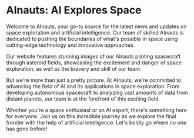 <!--font:Poppins-->

# AInauts: AI Explores Space

Welcome to AInauts, your go-to source for the latest news and updates on space exploration and artificial intelligence. Our team of skilled AInauts is dedicated to pushing the boundaries of what's possible in space using cutting-edge technology and innovative approaches.

Our website features stunning images of our AInauts piloting spacecraft through asteroid fields, showcasing the excitement and danger of space exploration, as well as the bravery and skill of our team.

But we're more than just a pretty picture. At AInauts, we're committed to advancing the field of AI and its applications in space exploration. From developing autonomous spacecraft to analyzing vast amounts of data from distant planets, our team is at the forefront of this exciting field.

Whether you're a space enthusiast or an AI expert, there's something here for everyone. Join us on this incredible journey as we explore the final frontier with the help of artificial intelligence. Let's boldly go where no one has gone before!

<!--

Write me markdown content of website with wallpaper:

"A team of AInauts piloting a spacecraft through an asteroid field, with explosions and debris flying all around them."

The header of the page should not be copy of the text but rather a real content of the website which is using this wallpaper.


---


# AInauts - Exploring the Final Frontier

Welcome to AInauts, your one-stop destination for all things related to space exploration and artificial intelligence. Our team of skilled AInauts is dedicated to pushing the boundaries of what's possible in space, using cutting-edge technology and innovative approaches.

As you explore our website, you'll see stunning images of our AInauts piloting spacecraft through asteroid fields, with explosions and debris flying all around them. These images capture the excitement and danger of space exploration, and showcase the bravery and skill of our team.

But we're more than just a pretty picture. At AInauts, we're committed to advancing the field of AI and its applications in space exploration. From developing autonomous spacecraft to analyzing vast amounts of data from distant planets, our team is at the forefront of this exciting field.

So join us on this incredible journey as we explore the final frontier. Whether you're a space enthusiast or an AI expert, there's something here for everyone. Let's boldly go where no one has gone before!


---


Heading is too long, rewrite whole content.


---


# AInauts: Exploring Space with AI

Welcome to AInauts, your destination for the latest news and updates on space exploration and artificial intelligence. Our team of skilled AInauts is dedicated to pushing the boundaries of what's possible in space using cutting-edge technology and innovative approaches.

Our website features stunning images of our AInauts piloting spacecraft through asteroid fields, with explosions and debris flying all around them. These images capture the excitement and danger of space exploration and showcase the bravery and skill of our team.

But we're more than just a pretty picture. At AInauts, we're committed to advancing the field of AI and its applications in space exploration. From developing autonomous spacecraft to analyzing vast amounts of data from distant planets, our team is at the forefront of this exciting field.

Whether you're a space enthusiast or an AI expert, there's something here for everyone. Join us on this incredible journey as we explore the final frontier with the help of AI. Let's boldly go where no one has gone before!


---


Heading is too long, rewrite whole content.


---


# AInauts: Exploring Space with AI

Welcome to AInauts, your destination for the latest news and updates on space exploration and artificial intelligence. Our team of skilled AInauts is dedicated to pushing the boundaries of what's possible in space using cutting-edge technology and innovative approaches.

Our website features stunning images of our AInauts piloting spacecraft through asteroid fields, with explosions and debris flying all around them. These images capture the excitement and danger of space exploration and showcase the bravery and skill of our team.

But we're more than just a pretty picture. At AInauts, we're committed to advancing the field of AI and its applications in space exploration. From developing autonomous spacecraft to analyzing vast amounts of data from distant planets, our team is at the forefront of this exciting field.

Whether you're a space enthusiast or an AI expert, there's something here for everyone. Join us on this incredible journey as we explore the final frontier with the help of AI. Let's boldly go where no one has gone before!


---


Heading is too long, rewrite whole content.


---


# AInauts: Exploring Space with Artificial Intelligence

Welcome to AInauts, your go-to source for the latest news and updates on space exploration and artificial intelligence. Our team of skilled AInauts is dedicated to pushing the boundaries of what's possible in space using cutting-edge technology and innovative approaches.

Our website features stunning images of our AInauts piloting spacecraft through asteroid fields, showcasing the excitement and danger of space exploration, as well as the bravery and skill of our team.

But we're more than just a pretty picture. At AInauts, we're committed to advancing the field of AI and its applications in space exploration. From developing autonomous spacecraft to analyzing vast amounts of data from distant planets, our team is at the forefront of this exciting field.

Whether you're a space enthusiast or an AI expert, there's something here for everyone. Join us on this incredible journey as we explore the final frontier with the help of artificial intelligence. Let's boldly go where no one has gone before!


---


Write me a Google font which is best fitting for the website.

Pick from the list:
- Montserrat
- Inter
- Poppins
- Lato
- Roboto
- Barlow Condensed
- Lobster
- Playfair Display
- Futura
- Open Sans
- Orbitron
- Raleway
- Great Vibes
- Alegreya
- IBM Plex Sans
- Exo 2
- Dancing Script


Write just the font name nothing else.


---


Poppins

-->
